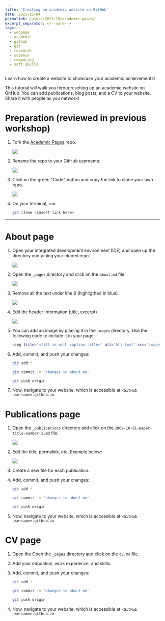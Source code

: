 ```yaml
---
title: 'Creating an academic website on GitHub'
date: 2021-10-04
permalink: /posts/2021/10/academic-pages/
excerpt_separator: <!--more-->
tags:
  - webpage
  - academic
  - github
  - git 
  - research
  - science
  - computing
  - soft skills
---
```


Learn how to create a website to showcase your academic achievements!
<!--more-->
This tutorial will walk you through setting up an academic website on GitHub. You can add publications, blog posts, and a CV to your website. Share it with people as you network!

# Preparation (reviewed in previous workshop)

1. Fork the [Academic Pages](https://github.com/academicpages/academicpages.github.io) repo.

    ![](/images/fork_repo.png)

2. Rename the repo to your GitHub username:

    ![](/images/rename_repo.png)

3. Click on the green "Code" button and copy the link to clone your own repo.

    ![](/images/clone_repo.png)

4. On your terminal, run:

    ```bash
    git clone <insert link here>
    ```

---

# About page

1. Open your integrated development environment (IDE) and open up the directory containing your cloned repo.

    ![](/images/ide_clone_2.png)

2. Open the ```_pages``` directory and click on the ```about.md``` file.

    ![](/images/about_md.png)

3. Remove all the text under line 9 (highligthed in blue).
   
   ![](/images/edit_about.png)

4. Edit the header information (title, excerpt)

    ![](/images/fill_about.png)

5. You can add an image by placing it in the ```images``` directory. Use the following code to include it in your page: 
   
    ```bash
    <img title="<fill in with caption title>" alt="Alt text" src="images/<fill in with image name>">
    ```

6. Add, commit, and push your changes:
    
    ```bash
    git add *
    ```

    ```bash
    git commit -m 'changes to about me'
    ```

    ```bash
    git push origin
    ```

7. Now, navigate to your website, which is accessible at ```<GitHub username>.github.io```
   
# Publications page 

1. Open the ```_publications``` directory and click on the ```2009-10-01-paper-title-number-1.md``` file.
   
    ![](/images/publications.png)

2. Edit the title, permalink, etc. Example below:
   
    ![](/images/publications_example.png)

3. Create a new file for each publication.

4. Add, commit, and push your changes:
    
    ```bash
    git add *
    ```

    ```bash
    git commit -m 'changes to about me'
    ```

    ```bash
    git push origin
    ```

5. Now, navigate to your website, which is accessible at ```<GitHub username>.github.io```

# CV page

1. Open the Open the ```_pages``` directory and click on the ```cv.md``` file.

2. Add your education, work experience, and skills. 

3. Add, commit, and push your changes:
    
    ```bash
    git add *
    ```

    ```bash
    git commit -m 'changes to about me'
    ```

    ```bash
    git push origin
    ```

4. Now, navigate to your website, which is accessible at ```<GitHub username>.github.io```
